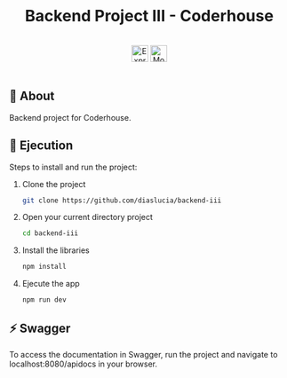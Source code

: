 <br />

<div align="center">
  <h1>Backend Project III - Coderhouse</h1>
   <br/>
  <div>
    <img height="30px" alt="Express" src="https://img.shields.io/badge/express.js-%23404d59.svg?style=for-the-badge&logo=express&logoColor=%2361DAFB" />
      <img height="30px" alt="Mongo" src="https://img.shields.io/badge/MongoDB-%234ea94b.svg?style=for-the-badge&logo=mongodb&logoColor=white" />
  </div>
    <br/>
</div>

## 🔎 About

Backend project for Coderhouse.

## 🚀 Ejecution

Steps to install and run the project:

1. Clone the project
   ```sh
   git clone https://github.com/diaslucia/backend-iii
   ```
2. Open your current directory project
   ```sh
   cd backend-iii
   ```
3. Install the libraries
   ```sh
   npm install
   ```
4. Ejecute the app

   ```sh
   npm run dev
   ```

## ⚡ Swagger

To access the documentation in Swagger, run the project and navigate to localhost:8080/apidocs in your browser.
